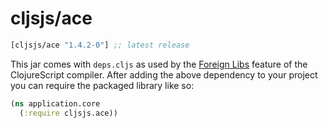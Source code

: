 # cljsjs/ace
[](dependency)
```clojure
[cljsjs/ace "1.4.2-0"] ;; latest release
```
[](/dependency)

This jar comes with `deps.cljs` as used by the [Foreign Libs][flibs] feature
of the ClojureScript compiler. After adding the above dependency to your project
you can require the packaged library like so:

```clojure
(ns application.core
  (:require cljsjs.ace))
```
[flibs]: https://clojurescript.org/reference/packaging-foreign-deps
